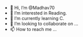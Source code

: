- 👋 Hi, I’m @Madhav70
- 👀 I’m interested in Reading.
- 🌱 I’m currently learning C.
- 💞️ I’m looking to collaborate on ...
- 📫 How to reach me ...

<!---
Madhav70/Madhav70 is a ✨ special ✨ repository because its `README.md` (this file) appears on your GitHub profile.
You can click the Preview link to take a look at your changes.
--->
